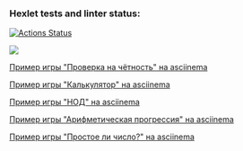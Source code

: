 ### Hexlet tests and linter status:

[![Actions Status](https://github.com/IldarNazipov/frontend-project-44/workflows/hexlet-check/badge.svg)](https://github.com/IldarNazipov/frontend-project-44/actions)

<a href="https://codeclimate.com/github/IldarNazipov/frontend-project-44/maintainability"><img src="https://api.codeclimate.com/v1/badges/1ecb57d31583164877d4/maintainability" /></a>

[Пример игры "Проверка на чётность" на asciinema](https://asciinema.org/a/E7Uv9dp8BSZoDhAfasECGlO3u)

[Пример игры "Калькулятор" на asciinema](https://asciinema.org/a/MDj5SoFyHak7266FTh3AyMWzU)

[Пример игры "НОД" на asciinema](https://asciinema.org/a/QxqAgVwV9MTBvypD8YBrMxcvS)

[Пример игры "Арифметическая прогрессия" на asciinema](https://asciinema.org/a/4LwldsThgnBohtGvxp4AA8bQj)

[Пример игры "Простое ли число?" на asciinema](https://asciinema.org/a/Lje5he9Xb00hzVK7h7lCuKZao)
